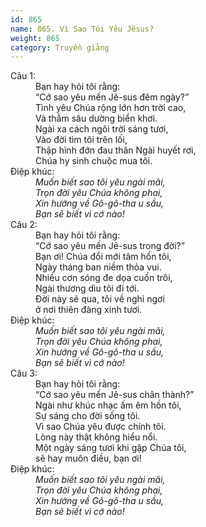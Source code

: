 ```yaml
---
id: 865
name: 865. Vì Sao Tôi Yêu Jêsus?
weight: 865
category: Truyền giảng
---
```

<dl><dt>Câu 1:</dt><dd data-verse="1"> Bạn hay hỏi tôi rằng: <br/>“Cớ sao yêu mến Jê-sus đêm ngày?” <br/>Tình yêu Chúa rộng lớn hơn trời cao, <br/>Và thẳm sâu dường biển khơi. <br/>Ngài xa cách ngôi trời sáng tươi, <br/>Vào đời tìm tôi trên lối, <br/>Thập hình đớn đau thân Ngài huyết rơi, <br/>Chúa hy sinh chuộc mua tôi. </dd><dt>Điệp khúc:</dt><dd data-chorus="1"><em>Muốn biết sao tôi yêu ngài mãi, <br/>Trọn đời yêu Chúa không phai, <br/>Xin hướng về Gô-gô-tha u sầu, <br/>Bạn sẽ biết vì cớ nào! </em></dd><dt>Câu 2:</dt><dd data-verse="2">Bạn hay hỏi tôi rằng: <br/>“Cớ sao yêu mến Jê-sus trong đời?” <br/>Bạn ơi! Chúa đổi mới tâm hồn tôi, <br/>Ngày tháng ban niềm thỏa vui. <br/>Nhiều cơn sóng đe dọa cuốn trôi, <br/>Ngài thương dìu tôi đi tới. <br/>Đời này sẽ qua, tôi về nghỉ ngơi <br/>ở nơi thiên đàng xinh tươi. </dd><dt>Điệp khúc:</dt><dd data-chorus="1"><em>Muốn biết sao tôi yêu ngài mãi, <br/>Trọn đời yêu Chúa không phai, <br/>Xin hướng về Gô-gô-tha u sầu, <br/>Bạn sẽ biết vì cớ nào! </em></dd><dt>Câu 3:</dt><dd data-verse="3">Bạn hay hỏi tôi rằng: <br/>“Cớ sao yêu mến Jê-sus chân thành?” <br/>Ngài như khúc nhạc ấm êm hồn tôi, <br/>Sự sáng cho đời sống tôi. <br/>Vì sao Chúa yêu được chính tôi. <br/>Lòng này thật không hiểu nổi. <br/>Một ngày sáng tươi khi gặp Chúa tôi, <br/>sẽ hay muôn điều, bạn ơi! </dd><dt>Điệp khúc:</dt><dd data-chorus="1"><em>Muốn biết sao tôi yêu ngài mãi, <br/>Trọn đời yêu Chúa không phai, <br/>Xin hướng về Gô-gô-tha u sầu, <br/>Bạn sẽ biết vì cớ nào! </em></dd></dl>

